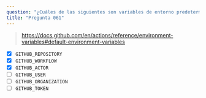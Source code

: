 ```yaml
---
question: "¿Cuáles de las siguientes son variables de entorno predeterminadas en GitHub Actions? (Selecciona tres.)"
title: "Pregunta 061"
---
```


> https://docs.github.com/en/actions/reference/environment-variables#default-environment-variables

- [x] `GITHUB_REPOSITORY`
- [x] `GITHUB_WORKFLOW`
- [x] `GITHUB_ACTOR`
- [ ] `GITHUB_USER`
- [ ] `GITHUB_ORGANIZATION`
- [ ] `GITHUB_TOKEN`
